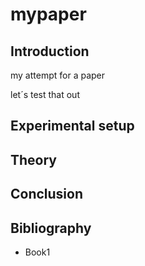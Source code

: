 # mypaper

## Introduction
my attempt for a paper

let´s test that out

## Experimental setup

## Theory

## Conclusion

## Bibliography
- Book1
